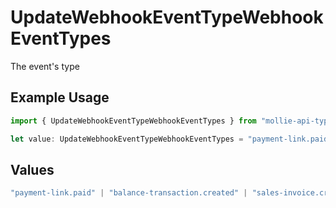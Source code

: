 # UpdateWebhookEventTypeWebhookEventTypes

The event's type

## Example Usage

```typescript
import { UpdateWebhookEventTypeWebhookEventTypes } from "mollie-api-typescript/models/operations";

let value: UpdateWebhookEventTypeWebhookEventTypes = "payment-link.paid";
```

## Values

```typescript
"payment-link.paid" | "balance-transaction.created" | "sales-invoice.created" | "sales-invoice.issued" | "sales-invoice.canceled" | "sales-invoice.paid" | "*"
```